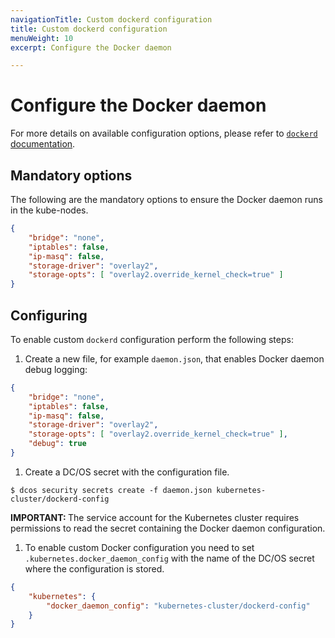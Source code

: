 ```yaml
---
navigationTitle: Custom dockerd configuration
title: Custom dockerd configuration
menuWeight: 10
excerpt: Configure the Docker daemon

---
```


<!-- This source repo for this topic is https://github.com/mesosphere/dcos-kubernetes-cluster -->

# Configure the Docker daemon

For more details on available configuration options, please refer to [`dockerd` documentation](https://docs.docker.com/engine/reference/commandline/dockerd/#daemon-configuration-file).

## Mandatory options

The following are the mandatory options to ensure the Docker daemon runs in the kube-nodes.

```json
{
    "bridge": "none",
    "iptables": false,
    "ip-masq": false,
    "storage-driver": "overlay2",
    "storage-opts": [ "overlay2.override_kernel_check=true" ]
}
```

## Configuring

To enable custom `dockerd` configuration perform the following steps:

1. Create a new file, for example `daemon.json`, that enables Docker daemon debug logging:

```json
{
    "bridge": "none",
    "iptables": false,
    "ip-masq": false,
    "storage-driver": "overlay2",
    "storage-opts": [ "overlay2.override_kernel_check=true" ],
    "debug": true
}
```

1. Create a DC/OS secret with the configuration file.

```shell
$ dcos security secrets create -f daemon.json kubernetes-cluster/dockerd-config
```

<p class="message--important"><strong>IMPORTANT: </strong>The service account for the Kubernetes cluster requires permissions to read the secret containing the Docker daemon configuration.</p>

1. To enable custom Docker configuration you need to set `.kubernetes.docker_daemon_config` with the name of the DC/OS secret where the configuration is stored.

```json
{
    "kubernetes": {
        "docker_daemon_config": "kubernetes-cluster/dockerd-config"
    }
}
```
